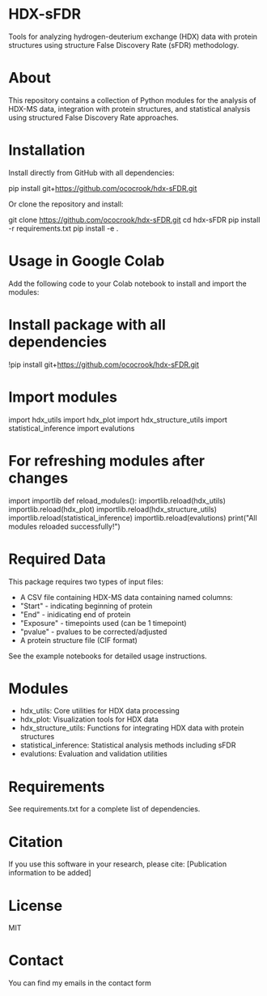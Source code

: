 # HDX-sFDR

Tools for analyzing hydrogen-deuterium exchange (HDX) data with protein structures using structure False Discovery Rate (sFDR) methodology.

# About
This repository contains a collection of Python modules for the analysis of HDX-MS data, integration with protein structures, and statistical analysis using structured False Discovery Rate approaches.

# Installation
Install directly from GitHub with all dependencies:

pip install git+https://github.com/ococrook/hdx-sFDR.git

Or clone the repository and install:

git clone https://github.com/ococrook/hdx-sFDR.git
cd hdx-sFDR
pip install -r requirements.txt
pip install -e .

# Usage in Google Colab
Add the following code to your Colab notebook to install and import the modules:

# Install package with all dependencies
!pip install git+https://github.com/ococrook/hdx-sFDR.git

# Import modules
import hdx_utils
import hdx_plot
import hdx_structure_utils
import statistical_inference
import evalutions

# For refreshing modules after changes
import importlib
def reload_modules():
    importlib.reload(hdx_utils)
    importlib.reload(hdx_plot)
    importlib.reload(hdx_structure_utils)
    importlib.reload(statistical_inference)
    importlib.reload(evalutions)
    print("All modules reloaded successfully!")

# Required Data
This package requires two types of input files:

- A CSV file containing HDX-MS data containing named columns: 
 - "Start" - indicating beginning of protein
 - "End" - inidicating end of protein
 - "Exposure" - timepoints used (can be 1 timepoint)
 - "pvalue" - pvalues to be corrected/adjusted
- A protein structure file (CIF format)

See the example notebooks for detailed usage instructions.

# Modules

- hdx_utils: Core utilities for HDX data processing
- hdx_plot: Visualization tools for HDX data
- hdx_structure_utils: Functions for integrating HDX data with protein structures
- statistical_inference: Statistical analysis methods including sFDR
- evalutions: Evaluation and validation utilities

# Requirements
See requirements.txt for a complete list of dependencies.

# Citation
If you use this software in your research, please cite:
[Publication information to be added]

# License
MIT 

# Contact
You can find my emails in the contact form